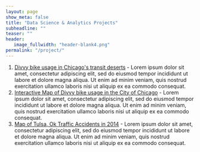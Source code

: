 ```yaml
---
layout: page
show_meta: false
title: "Data Science & Analytics Projects"
subheadline: ""
teaser: ""
header:
   image_fullwidth: "header-blank4.png"
permalink: "/project/"
---
```

1. <a href="https://mishaberrien.com/chicago-bikeshare-analysis/" target="_blank">Divvy bike usage in Chicago's transit deserts</a> - Lorem ipsum dolor sit amet, consectetur adipiscing elit, sed do eiusmod tempor incididunt ut labore et dolore magna aliqua. Ut enim ad minim veniam, quis nostrud exercitation ullamco laboris nisi ut aliquip ex ea commodo consequat.
1. <a href="https://mishaberrien.com/chicago-bikeshare-analysis/" target="_blank">Interactive Map of Divvy bike usage in the City of Chicago</a> - Lorem ipsum dolor sit amet, consectetur adipiscing elit, sed do eiusmod tempor incididunt ut labore et dolore magna aliqua. Ut enim ad minim veniam, quis nostrud exercitation ullamco laboris nisi ut aliquip ex ea commodo consequat.
1. <a href="https://mishaberrien.com/tulsa-traffic-safety/" target="_blank">Map of Tulsa, Ok Traffic Accidents in 2014</a> - Lorem ipsum dolor sit amet, consectetur adipiscing elit, sed do eiusmod tempor incididunt ut labore et dolore magna aliqua. Ut enim ad minim veniam, quis nostrud exercitation ullamco laboris nisi ut aliquip ex ea commodo consequat.

